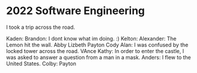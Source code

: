 # 2022 Software Engineering
I took a trip across the road.

Kaden:
Brandon: I dont know what im doing. :)
Kelton:
Alexander: The Lemon hit the wall.
Abby
Lizbeth
Payton
Cody
Alan: I was confused by the locked tower across the road.
VAnce
Kathy: In order to enter the castle, I was asked to answer a question from a man in a mask.
Anders: I flew to the United States.
Colby:
Payton
